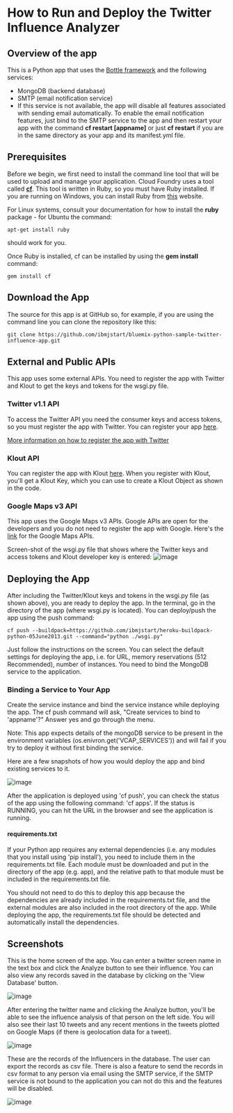# How to Run and Deploy the Twitter Influence Analyzer #

## Overview of the app ##

This is a Python app that uses the [Bottle framework](http://bottlepy.org/docs/dev/) and the following services:

-   MongoDB (backend database)
-   SMTP (email notification service)
-   If this service is not available, the app will disable all features associated with sending email automatically. To enable the email notification features, just bind to the SMTP service to the app and then restart your app with the command **cf restart [appname]** or just **cf restart** if you are in the same directory as your app and its manifest.yml file. 

## Prerequisites ##

Before we begin, we first need to install the command line tool that will be used to upload and manage your application. Cloud Foundry uses a tool called [**cf**](https://github.com/cloudfoundry/cf). This tool is written in Ruby, so you must have Ruby installed. If you are running on Windows, you can install Ruby from [this](http://rubyinstaller.org/downloads/) website. 

For Linux systems, consult your documentation for how to install the **ruby** package - for Ubuntu the command:

	apt-get install ruby

should work for you.

Once Ruby is installed, cf can be installed by using the **gem install** command:
        
	gem install cf
		
## Download the App ##

The source for this app is at GitHub so, for example, if you are using the command line you can clone the repository like this:

	git clone https://github.com/ibmjstart/bluemix-python-sample-twitter-influence-app.git
		
## External and Public APIs ##

This app uses some external APIs. You need to register the app with Twitter and Klout to get the keys and tokens for the wsgi.py file.

### Twitter v1.1 API ###

To access the Twitter API you need the consumer keys and access tokens, so you must register the app with Twitter. You can register your app [here](https://dev.twitter.com/).

[More information on how to register the app with Twitter](registerTwitter.md)

### Klout API ###

You can register the app with Klout [here](http://developer.klout.com/member/). When you register with Klout, you'll get a Klout Key, which you can use to create a Klout Object as shown in the code.

### Google Maps v3 API ###

This app uses the Google Maps v3 APIs. Google APIs are open for the developers and you do not need to register the app with Google. Here's the [link](https://developers.google.com/maps/documentation/javascript/tutorial) for the Google Maps APIs.

Screen-shot of the wsgi.py file that shows where the Twitter keys and access tokens and Klout developer key is entered: 
![image](images/config.png)

## Deploying the App ##

After including the Twitter/Klout keys and tokens in the wsgi.py file (as shown above), you are ready to deploy the app. In the
terminal, go in the directory of the app (where wsgi.py is located). You can deploy/push the app using the push command:

	cf push --buildpack=https://github.com/ibmjstart/heroku-buildpack-python-05June2013.git --command="python ./wsgi.py"

Just follow the instructions on the screen. You can select the default settings for deploying the app, i.e. for URL, memory reservations (512 Recommended), number of instances. You need to bind the MongoDB service to the application.


### Binding a Service to Your App ###

Create the service instance and bind the service instance while deploying the app. The cf push command will ask, "Create services to bind to 'appname'?" Answer yes and go through the menu.

Note: This app expects details of the mongoDB service to be present in the environment variables (os.enivron.get('VCAP\_SERVICES')) and will fail if you try to deploy it without first binding the service.

Here are a few snapshots of how you would deploy the app and bind existing services to it.

![image](images/deploy.png)

After the application is deployed using 'cf push', you can check the status of the app using the following command: 'cf apps'. If the status is RUNNING, you can hit the URL in the browser and see the application is running.

#### requirements.txt ####

If your Python app requires any external dependencies (i.e. any modules that you install using 'pip install'), you need to include them in the requirements.txt file. Each module must be downloaded and put in the directory of the app (e.g. app), and the relative path to that module must be included in the requirements.txt file.

You should not need to do this to deploy this app because the dependencies are already included in the requirements.txt file, and the external modules are also included in the root directory of the app. While deploying the app, the requirements.txt file should be detected and automatically install the dependencies.

## Screenshots ##

This is the home screen of the app. You can enter a twitter screen name in the text box and click the Analyze button to see their influence. You can also view any records saved in the database by clicking on the 'View Database' button.
    
![image](images/home.png)

After entering the twitter name and clicking the Analyze button, you'll be able to see the influence analysis of that person on the left side. You will also see their last 10 tweets and any recent mentions in the tweets plotted on Google Maps (if there is geolocation data for a tweet).
    
![image](images/results.png)

These are the records of the Influencers in the database. The user can export the records as csv file. There is also a feature to send the records in csv format to any person via email using the SMTP service, if the SMTP service is not bound to the application you can not do this and the features will be disabled. 
    
![image](images/saved_records.png)
